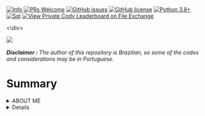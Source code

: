 <div>
  
  [![Info](https://img.shields.io/badge/Project-Info-brightgreen?logo=data:image/svg%2bxml)](https://github.com/users/FelipeRamosOliveira/projects/3)
  [![PRs Welcome](https://img.shields.io/badge/PRs-welcome-brightgreen.svg)](https://github.com/FelipeRamosOliveira/Portfolio/pulls)
  [![GitHub issues](https://img.shields.io/github/issues/FelipeRamosOliveira/Portfolio.svg)](https://img.shields.io/github/issues/FelipeRamosOliveira/Portfolio.svg)
  [![GitHub license](https://img.shields.io/github/license/Naereen/StrapDown.js.svg)](https://github.com/Naereen/StrapDown.js/blob/master/LICENSE)
  [![Python 3.8+](https://img.shields.io/badge/Python-3.8+-blue.svg)](https://www.python.org/downloads/release/python-360/)
  [![Sql](https://img.shields.io/badge/MySql-8.0-blue.svg)](https://www.mysql.com/)
  [![View Private Cody Leaderboard on File Exchange](https://www.mathworks.com/matlabcentral/images/matlab-file-exchange.svg)](https://www.mathworks.com/matlabcentral/fileexchange/)
  
  <\div>
  
![](https://allhacked.com/up/2019/03/hello-world.gif)

***Disclaimer :** The author of this repository is Brazilian, so some of the codes and considerations may be in Portuguese.*

<!--.................................................-->
# Summary

<details>
  <summary>ABOUT ME</summary>
 
#  Hi, I'm Felipe ! :wave:
I'm a Data Engineer at Stone Payments and a PhD candidate in Computer Systems at PEC / COPPE / UFRJ (2020-2024), in the Decision Making research area. I'm a huge machine learning enthusiast and have experience with AI, natural language processing, nature-inspired algorithms, and optimization.
 
### Stats
  <div>
  <div style="display: inline_block">
  <a href="https://github.com/FelipeRamosOliveira">
  <img height="180em"  src="https://github-readme-stats.vercel.app/api?username=FelipeRamosOliveira&show_icons=true&theme=graywhiteinclude_all_commits=true&count_private=true"/>
  <img height="180em"  src="https://github-readme-stats.vercel.app/api/top-langs/?username=FelipeRamosOliveira&layout=compact&langs_count=8&theme=graywhite"/>
  </div>
    
### Skills
<div>
<div style="display: inline_block"><br>
<img align="center" alt="Felipe-Python" height="30" width="40" src="https://raw.githubusercontent.com/devicons/devicon/master/icons/python/python-original.svg">
<img align="center" alt="Felipe-Jupyter" height="30" width="40" src="https://raw.githubusercontent.com/devicons/devicon/master/icons/jupyter/jupyter-original.svg">
<img align="center" alt="Felipe-Matlab" height="30" width="40" src="https://raw.githubusercontent.com/devicons/devicon/master/icons/matlab/matlab-original.svg">
<img align="center" alt="Felipe-GCP" height="30" width="40" src="https://raw.githubusercontent.com/devicons/devicon/master/icons/googlecloud/googlecloud-original.svg">
<img align="center" alt="Felipe-Docker" height="30" width="40" src="https://raw.githubusercontent.com/devicons/devicon/master/icons/docker/docker-original.svg">
<img align="center" alt="Felipe-Git" height="30" width="40" src="https://raw.githubusercontent.com/devicons/devicon/master/icons/git/git-original.svg">
<img align="center" alt="Felipe-SQL" height="30" width="40" src="https://raw.githubusercontent.com/devicons/devicon/master/icons/postgresql/postgresql-original.svg">
<img align="center" alt="Felipe-C" height="30" width="40" src="https://raw.githubusercontent.com/devicons/devicon/master/icons/c/c-original.svg">
<img align="center" alt="Felipe-Js" height="30" width="40" src="https://raw.githubusercontent.com/devicons/devicon/master/icons/javascript/javascript-plain.svg">
<img align="center" alt="Felipe-React" height="30" width="40" src="https://raw.githubusercontent.com/devicons/devicon/master/icons/react/react-original.svg">
<img align="center" alt="Felipe-HTML" height="30" width="40" src="https://raw.githubusercontent.com/devicons/devicon/master/icons/html5/html5-original.svg">
<img align="center" alt="Felipe-CSS" height="30" width="40" src="https://raw.githubusercontent.com/devicons/devicon/master/icons/css3/css3-original.svg"> 
</div>
  
</details>
  
<!--.................................................-->
  
<details>
  <summary>CONTENTS</summary>  

# DATA SCIENCE PORTFOLIO :computer:

The purpose of this repository is to present applications of different programming languages in problems of optimization, data science , data pipelines and machine learning.

# PYTHON

Anyone who has ever encountered a data analysis problem that a marking tool has not completely or efficiently solved the problem with, raises their hand there :raised_hand:.In the world of data analysis, it becomes increasingly necessary to step out of your comfort zone, and look for other tools that are useful for the universe of a data scientist. Fortunately in this scenario Python is a good option. If your profile has an inclination to code, now is the time to get your hands dirty, in a simple way, believe me, coding has never been easier. If you are already convinced to give Python a chance, check out the advantages of this choice: The Python language is a high level, open source, very active online community, easy to learn, imperative, interpreted by scripts, object oriented, functional, with strong typing and dynamics. Programming in Python is like writing a letter to the computer, a letter in English, it is worth mentioning.  
  
  
# [SQL](https://github.com/FelipeRamosOliveira/Portfolio/tree/main/Sql) :bar_chart:

SQL stands for “Structured Query Language”, or “Structured Query Language”, in Portuguese. Briefly, it is a programming language for dealing with relational (table-based) databases. It was created so that multiple developers could access and modify a company's data simultaneously, in an uncomplicated and unified way.SQL programming can be used to analyze or perform tasks on tables, mainly through the following commands: insert, search, update and delete. However, that doesn't mean that SQL can't do more advanced things, like writing queries (query commands) with multiple information.


  
# [MATLAB](https://github.com/FelipeRamosOliveira/Portifolio/tree/main/Python) :triangular_ruler:

Unlike many engineering-oriented software, MATLAB does not have an engineering or specific area. Any engineering (including any area of science) can use it.

It is even difficult to talk about all the functions of MATLAB because, in addition to the basic functions, you can still develop its functions and programs. In addition to software, it is a programming language. It is normal to hear someone (usually an engineer) say that they program in MATLAB. So, the use is quite different.

MATLAB is usually one of the first options for engineers who need to solve a problem / function, perform a simulation, do a statistical test or visualize a result. Other areas of science, on the other hand, usually try other software / languages first.

</details>









